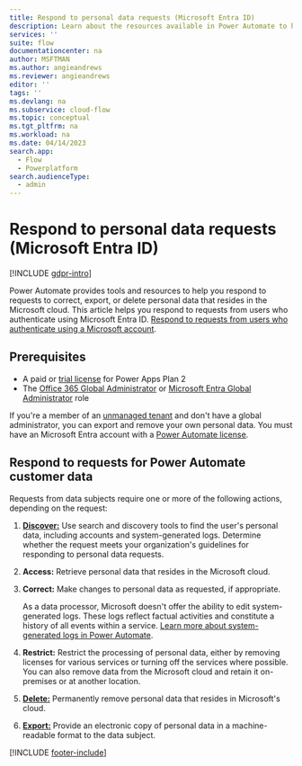 ```yaml
---
title: Respond to personal data requests (Microsoft Entra ID)
description: Learn about the resources available in Power Automate to help you meet your obligations under various privacy laws and regulations for users who authenticate using Microsoft Entra ID.
services: ''
suite: flow
documentationcenter: na
author: MSFTMAN
ms.author: angieandrews
ms.reviewer: angieandrews
editor: ''
tags: ''
ms.devlang: na
ms.subservice: cloud-flow
ms.topic: conceptual
ms.tgt_pltfrm: na
ms.workload: na
ms.date: 04/14/2023
search.app: 
  - Flow
  - Powerplatform
search.audienceType: 
  - admin
---
```


# Respond to personal data requests (Microsoft Entra ID)

[!INCLUDE [gdpr-intro](~/../shared-content/shared/privacy-includes/gdpr-intro.md)]

Power Automate provides tools and resources to help you respond to requests to correct, export, or delete personal data that resides in the Microsoft cloud. This article helps you respond to requests from users who authenticate using Microsoft Entra ID. [Respond to requests from users who authenticate using a Microsoft account](privacy-dsr-summary-msa.md).

## Prerequisites

- A paid or [trial license](https://make.powerapps.com/trial) for Power Apps Plan 2
- The [Office 365 Global Administrator](https://support.office.com/article/assign-admin-roles-in-office-365-for-business-eac4d046-1afd-4f1a-85fc-8219c79e1504) or [Microsoft Entra Global Administrator](/azure/active-directory/active-directory-assign-admin-roles-azure-portal) role

If you're a member of an [unmanaged tenant](/azure/active-directory/domains-admin-takeover) and don't have a global administrator, you can export and remove your own personal data. You must have an Microsoft Entra account with a [Power Automate license](https://make.powerautomate.com/pricing/).

## Respond to requests for Power Automate customer data

Requests from data subjects require one or more of the following actions, depending on the request:

1. [**Discover:**](privacy-dsr-discovery.md) Use search and discovery tools to find the user's personal data, including accounts and system-generated logs. Determine whether the request meets your organization's guidelines for responding to personal data requests.

1. **Access:** Retrieve personal data that resides in the Microsoft cloud.

1. **Correct:** Make changes to personal data as requested, if appropriate.

    As a data processor, Microsoft doesn't offer the ability to edit system-generated logs. These logs reflect factual activities and constitute a history of all events within a service. [Learn more about system-generated logs in Power Automate](/power-platform/admin/powerapps-gdpr-dsr-guide-systemlogs).

1. **Restrict:** Restrict the processing of personal data, either by removing licenses for various services or turning off the services where possible. You can also remove data from the Microsoft cloud and retain it on-premises or at another location.

1. [**Delete:**](privacy-dsr-delete.md) Permanently remove personal data that resides in Microsoft's cloud.

1. [**Export:**](privacy-dsr-export.md) Provide an electronic copy of personal data in a machine-readable format to the data subject.

[!INCLUDE [footer-include](includes/footer-banner.md)]